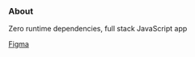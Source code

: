 ### About
Zero runtime dependencies, full stack JavaScript app

[Figma](https://www.figma.com/file/voeUDipZw9txtydZqrSgwq/Test-app?node-id=0%3A1&t=Y9mYqmnqe0Zh8Keg-1)